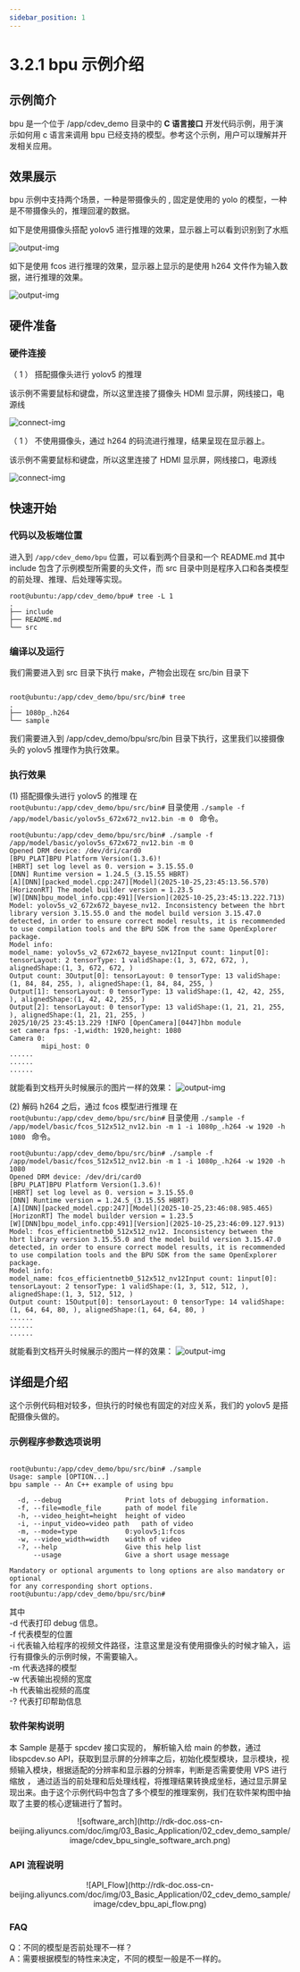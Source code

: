 ```yaml
---
sidebar_position: 1
---
```


# 3.2.1 bpu 示例介绍

## 示例简介
bpu 是一个位于 /app/cdev_demo 目录中的 **C 语言接口** 开发代码示例，用于演示如何用 c 语言来调用 bpu 已经支持的模型。参考这个示例，用户可以理解并开发相关应用。


## 效果展示
bpu 示例中支持两个场景，一种是带摄像头的 , 固定是使用的 yolo 的模型，一种是不带摄像头的，推理回灌的数据。

如下是使用摄像头搭配 yolov5 进行推理的效果，显示器上可以看到识别到了水瓶

![output-img](http://rdk-doc.oss-cn-beijing.aliyuncs.com/doc/img/03_Basic_Application/02_cdev_demo_sample/image/cdev_bpu_running_yolo5v.png)

如下是使用 fcos 进行推理的效果，显示器上显示的是使用 h264 文件作为输入数据，进行推理的效果。

![output-img](http://rdk-doc.oss-cn-beijing.aliyuncs.com/doc/img/03_Basic_Application/02_cdev_demo_sample/image/cdev_bpu_running_fcos.png)


## 硬件准备

### 硬件连接

（ 1 ） 搭配摄像头进行 yolov5 的推理

该示例不需要鼠标和键盘，所以这里连接了摄像头 HDMI 显示屏，网线接口，电源线

![connect-img](http://rdk-doc.oss-cn-beijing.aliyuncs.com/doc/img/03_Basic_Application/02_cdev_demo_sample/image/vio_display_hardware_connect.png)


（ 1 ） 不使用摄像头，通过 h264 的码流进行推理，结果呈现在显示器上。

该示例不需要鼠标和键盘，所以这里连接了 HDMI 显示屏，网线接口，电源线

![connect-img](http://rdk-doc.oss-cn-beijing.aliyuncs.com/doc/img/03_Basic_Application/02_cdev_demo_sample/image/hardware-connect.png)


## 快速开始

### 代码以及板端位置
进入到 `/app/cdev_demo/bpu` 位置，可以看到两个目录和一个 README.md 其中 include 包含了示例模型所需要的头文件，而 src 目录中则是程序入口和各类模型的前处理、推理、后处理等实现。
```
root@ubuntu:/app/cdev_demo/bpu# tree -L 1
.
├── include
├── README.md
└── src
```

### 编译以及运行
我们需要进入到 src 目录下执行 make，产物会出现在 src/bin 目录下
```

root@ubuntu:/app/cdev_demo/bpu/src/bin# tree
.
├── 1080p_.h264
└── sample

```
我们需要进入到 /app/cdev_demo/bpu/src/bin 目录下执行，这里我们以接摄像头的 yolov5 推理作为执行效果。

### 执行效果

(1) 搭配摄像头进行 yolov5 的推理
在 `root@ubuntu:/app/cdev_demo/bpu/src/bin#` 目录使用 `./sample -f /app/model/basic/yolov5s_672x672_nv12.bin -m 0 ` 命令。
```
root@ubuntu:/app/cdev_demo/bpu/src/bin# ./sample -f /app/model/basic/yolov5s_672x672_nv12.bin -m 0
Opened DRM device: /dev/dri/card0
[BPU_PLAT]BPU Platform Version(1.3.6)!
[HBRT] set log level as 0. version = 3.15.55.0
[DNN] Runtime version = 1.24.5_(3.15.55 HBRT)
[A][DNN][packed_model.cpp:247][Model](2025-10-25,23:45:13.56.570) [HorizonRT] The model builder version = 1.23.5
[W][DNN]bpu_model_info.cpp:491][Version](2025-10-25,23:45:13.222.713) Model: yolov5s_v2_672x672_bayese_nv12. Inconsistency between the hbrt library version 3.15.55.0 and the model build version 3.15.47.0 detected, in order to ensure correct model results, it is recommended to use compilation tools and the BPU SDK from the same OpenExplorer package.
Model info:
model_name: yolov5s_v2_672x672_bayese_nv12Input count: 1input[0]: tensorLayout: 2 tensorType: 1 validShape:(1, 3, 672, 672, ), alignedShape:(1, 3, 672, 672, )
Output count: 3Output[0]: tensorLayout: 0 tensorType: 13 validShape:(1, 84, 84, 255, ), alignedShape:(1, 84, 84, 255, )
Output[1]: tensorLayout: 0 tensorType: 13 validShape:(1, 42, 42, 255, ), alignedShape:(1, 42, 42, 255, )
Output[2]: tensorLayout: 0 tensorType: 13 validShape:(1, 21, 21, 255, ), alignedShape:(1, 21, 21, 255, )
2025/10/25 23:45:13.229 !INFO [OpenCamera][0447]hbn module
set camera fps: -1,width: 1920,height: 1080
Camera 0:
        mipi_host: 0
......
......
......

```

就能看到文档开头时候展示的图片一样的效果：
![output-img](http://rdk-doc.oss-cn-beijing.aliyuncs.com/doc/img/03_Basic_Application/02_cdev_demo_sample/image/cdev_bpu_running_yolo5v.png)

(2) 解码 h264 之后，通过 fcos 模型进行推理
在 `root@ubuntu:/app/cdev_demo/bpu/src/bin#` 目录使用 `./sample -f /app/model/basic/fcos_512x512_nv12.bin -m 1 -i 1080p_.h264 -w 1920 -h 1080 ` 命令。
```
root@ubuntu:/app/cdev_demo/bpu/src/bin# ./sample -f /app/model/basic/fcos_512x512_nv12.bin -m 1 -i 1080p_.h264 -w 1920 -h 1080
Opened DRM device: /dev/dri/card0
[BPU_PLAT]BPU Platform Version(1.3.6)!
[HBRT] set log level as 0. version = 3.15.55.0
[DNN] Runtime version = 1.24.5_(3.15.55 HBRT)
[A][DNN][packed_model.cpp:247][Model](2025-10-25,23:46:08.985.465) [HorizonRT] The model builder version = 1.23.5
[W][DNN]bpu_model_info.cpp:491][Version](2025-10-25,23:46:09.127.913) Model: fcos_efficientnetb0_512x512_nv12. Inconsistency between the hbrt library version 3.15.55.0 and the model build version 3.15.47.0 detected, in order to ensure correct model results, it is recommended to use compilation tools and the BPU SDK from the same OpenExplorer package.
Model info:
model_name: fcos_efficientnetb0_512x512_nv12Input count: 1input[0]: tensorLayout: 2 tensorType: 1 validShape:(1, 3, 512, 512, ), alignedShape:(1, 3, 512, 512, )
Output count: 15Output[0]: tensorLayout: 0 tensorType: 14 validShape:(1, 64, 64, 80, ), alignedShape:(1, 64, 64, 80, )
......
......
......

```

就能看到文档开头时候展示的图片一样的效果：
![output-img](http://rdk-doc.oss-cn-beijing.aliyuncs.com/doc/img/03_Basic_Application/02_cdev_demo_sample/image/cdev_bpu_running_fcos.png)


## 详细是介绍
这个示例代码相对较多，但执行的时候也有固定的对应关系，我们的 yolov5 是搭配摄像头做的。

### 示例程序参数选项说明

```

root@ubuntu:/app/cdev_demo/bpu/src/bin# ./sample
Usage: sample [OPTION...]
bpu sample -- An C++ example of using bpu

  -d, --debug                Print lots of debugging information.
  -f, --file=modle_file      path of model file
  -h, --video_height=height  height of video
  -i, --input_video=video path   path of video
  -m, --mode=type            0:yolov5;1:fcos
  -w, --video_width=width    width of video
  -?, --help                 Give this help list
      --usage                Give a short usage message

Mandatory or optional arguments to long options are also mandatory or optional
for any corresponding short options.
root@ubuntu:/app/cdev_demo/bpu/src/bin#

```
其中 \
-d 代表打印 debug 信息。\
-f 代表模型的位置\
-i 代表输入给程序的视频文件路径，注意这里是没有使用摄像头的时候才输入，运行有摄像头的示例时候，不需要输入。\
-m 代表选择的模型\
-w 代表输出视频的宽度\
-h 代表输出视频的高度\
-? 代表打印帮助信息


### 软件架构说明
本 Sample 是基于 spcdev 接口实现的， 解析输入给 main 的参数，通过 libspcdev.so API，获取到显示屏的分辨率之后，初始化模型模块，显示模块，视频输入模块，根据适配的分辨率和显示器的分辨率，判断是否需要使用 VPS 进行缩放 ， 通过适当的前处理和后处理线程，将推理结果转换成坐标，通过显示屏呈现出来。由于这个示例代码中包含了多个模型的推理案例，我们在软件架构图中抽取了主要的核心逻辑进行了暂时。

<center>
![software_arch](http://rdk-doc.oss-cn-beijing.aliyuncs.com/doc/img/03_Basic_Application/02_cdev_demo_sample/image/cdev_bpu_single_software_arch.png)
</center>

### API 流程说明

<center>
![API_Flow](http://rdk-doc.oss-cn-beijing.aliyuncs.com/doc/img/03_Basic_Application/02_cdev_demo_sample/image/cdev_bpu_api_flow.png)
</center>

### FAQ
Q：不同的模型是否前处理不一样？\
A：需要根据模型的特性来决定，不同的模型一般是不一样的。
